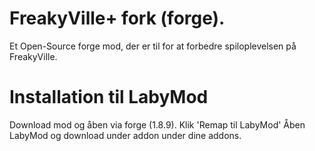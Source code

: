 # FreakyVille+ fork (forge).

Et Open-Source forge mod, der er til for at forbedre spiloplevelsen på FreakyVille.

# Installation til LabyMod

Download mod og åben via forge (1.8.9).
Klik 'Remap til LabyMod'
Åben LabyMod og download under addon under dine addons. 
